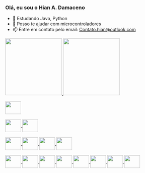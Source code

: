 ### Olá, eu sou o Hian A. Damaceno

- 🌱 Estudando Java, Python
- 💬 Posso te ajudar com microcontroladores
- 📫 Entre em contato pelo email: Contato.hian@outlook.com

<div>
  <a href="https://github.com/55Hian">
    <img height="180em" src="https://github-readme-stats.vercel.app/api?username=55Hian&show_icons=true&theme=transparent">
    <img height="180em" src="https://github-readme-stats.vercel.app/api/top-langs/?username=55Hian&layout=compact&langs-count=168&theme=transparent">
  </a>
</div>

<div style= "display: inline_block"><br>
   <a href="https://github.com/55Hian">

  
  <img align="center" height="40" width="50" src="https://cdn.jsdelivr.net/gh/devicons/devicon/icons/azure/azure-original.svg"> 
  </div>
<div style= "display: inline_block"><br>
   <a href="https://github.com/55Hian">
  <img align="center" height="40" width="50" src="https://cdn.jsdelivr.net/gh/devicons/devicon/icons/arduino/arduino-original-wordmark.svg">
  <img align="center" height="40" width="50" src="https://cdn.jsdelivr.net/gh/devicons/devicon/icons/raspberrypi/raspberrypi-original.svg">
</div>

<div style= "display: inline_block"><br>
   <a href="https://github.com/55Hian">
  <img align="center" height="40" width="50" src="https://cdn.jsdelivr.net/gh/devicons/devicon/icons/git/git-original.svg">
  <img align="center" height="40" width="50" src="https://cdn.jsdelivr.net/gh/devicons/devicon/icons/github/github-original.svg">       
  <img align="center" height="40" width="50" src="https://cdn.jsdelivr.net/gh/devicons/devicon/icons/vscode/vscode-original.svg">
  <img align="center" height="40" width="50" src="https://cdn.jsdelivr.net/gh/devicons/devicon/icons/figma/figma-original.svg">        
</div>

<div style= "display: inline_block"><br>
   <a href="https://github.com/55Hian">
  <img align="center" height="40" width="50" src="https://cdn.jsdelivr.net/gh/devicons/devicon/icons/csharp/csharp-original.svg">
  <img align="center" height="40" width="50" src="https://cdn.jsdelivr.net/gh/devicons/devicon/icons/cplusplus/cplusplus-original.svg">  
  <img align="center" height="40" width="50" src="https://cdn.jsdelivr.net/gh/devicons/devicon/icons/java/java-original.svg">
  <img align="center" height="40" width="50" src="https://cdn.jsdelivr.net/gh/devicons/devicon/icons/python/python-original.svg">
  <img align="center" height="40" width="50" src="https://cdn.jsdelivr.net/gh/devicons/devicon/icons/javascript/javascript-original.svg">
  <img align="center" height="40" width="50" src="https://cdn.jsdelivr.net/gh/devicons/devicon/icons/angularjs/angularjs-original.svg">
  <img align="center" height="40" width="50" src="https://cdn.jsdelivr.net/gh/devicons/devicon/icons/html5/html5-original.svg">
  <img align="center" height="40" width="50" src="https://cdn.jsdelivr.net/gh/devicons/devicon/icons/css3/css3-original.svg"> 
 </div>


